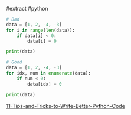 #extract
#python

```python
# Bad
data = [1, 2, -4, -3]
for i in range(len(data)):
    if data[i] < 0:
        data[i] = 0

print(data)

# Good
data = [1, 2, -4, -3]
for idx, num in enumerate(data):
    if num < 0:
        data[idx] = 0

print(data)
```

[11-Tips-and-Tricks-to-Write-Better-Python-Code](11-Tips-and-Tricks-to-Write-Better-Python-Code.md)
